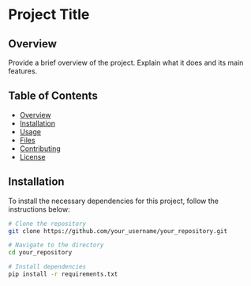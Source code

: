 # Project Title

## Overview
Provide a brief overview of the project. Explain what it does and its main features.

## Table of Contents
- [Overview](#overview)
- [Installation](#installation)
- [Usage](#usage)
- [Files](#files)
- [Contributing](#contributing)
- [License](#license)

## Installation
To install the necessary dependencies for this project, follow the instructions below:

```bash
# Clone the repository
git clone https://github.com/your_username/your_repository.git

# Navigate to the directory
cd your_repository

# Install dependencies
pip install -r requirements.txt
```
